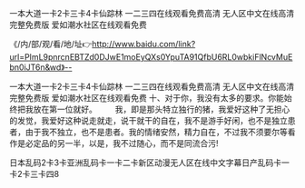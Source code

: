 一本大道一卡2卡三卡4卡仙踪林
一二三四在线观看免费高清
无人区中文在线高清完整免费版
爱如潮水社区在线观看免费


《/内/部/观/看/地/址👉http://www.baidu.com/link?url=PImL9pnrcnEBTZd0DJwE1moEyQXs0YpuTA91QfbU6RL0wbkiFlNcvMuEbn0iJT6n&wd》--

一本大道一卡2卡三卡4卡仙踪林
一二三四在线观看免费高清
无人区中文在线高清完整免费版
爱如潮水社区在线观看免费
	十、对于你，我没有太多的要求。你能始终把我放在第一位就好。
　　我，即是那头特立独行的猪，我爱好这种了无担心的发觉，我爱好这种说走就走，说干就干的自在，我不是游手好闲，也不是独立患者，由于我不独立，也不是患者。我的情绪安然，精力自在，不过我不须要尔等看作是必定品的另一半，以是，我不过随心，而不是同流合污!





日本乱码2卡3卡亚洲乱码卡一卡二卡新区动漫无人区在线中文字幕日产乱码卡一卡2卡三卡四8
